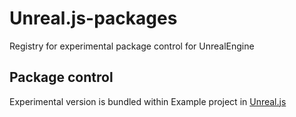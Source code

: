 # Unreal.js-packages

Registry for experimental package control for UnrealEngine

## Package control

Experimental version is bundled within Example project in [Unreal.js](https://github.com/ncsoft/Unreal.js)
